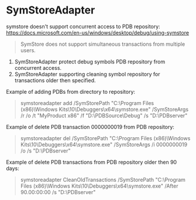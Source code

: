 # SymStoreAdapter

symstore doesn't support concurrent access to PDB repository:
https://docs.microsoft.com/en-us/windows/desktop/debug/using-symstore
> SymStore does not support simultaneous transactions from multiple users. 

1) SymStoreAdapter protect debug symbols PDB repository from concurrent access.
2) SymStoreAdapter supporting cleaning symbol repository for transactions older then specified.

Example of adding PDBs from directory to repository:
> symstoreadapter add /SymStorePath "C:\Program Files (x86)\Windows Kits\10\Debuggers\x64\symstore.exe" /SymStoreArgs /r /o /t "MyProduct x86" /f "D:\PDBSource\Debug" /s "D:\PDBserver"

Example of delete PDB transaction 0000000019 from PDB repository:
> symstoreadapter del /SymStorePath "C:\Program Files (x86)\Windows Kits\10\Debuggers\x64\symstore.exe" /SymStoreArgs /i 0000000019 /o /s "D:\PDBserver"

Example of delete PDB transactions from PDB repository older then 90 days:
> symstoreadapter CleanOldTransactions /SymStorePath "C:\Program Files (x86)\Windows Kits\10\Debuggers\x64\symstore.exe" /After 90.00:00:00 /s "D:\PDBserver"

